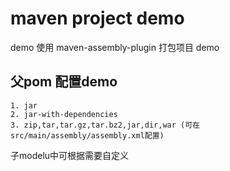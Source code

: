 # maven project demo   
 demo 
使用 maven-assembly-plugin 打包项目 demo      
## 父pom 配置demo    
    1. jar   
    2. jar-with-dependencies    
    3. zip,tar,tar.gz,tar.bz2,jar,dir,war (可在src/main/assembly/assembly.xml配置)    

子modelu中可根据需要自定义
